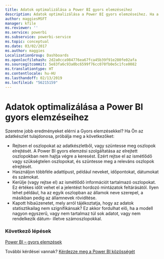 ```yaml
---
title: Adatok optimalizálása a Power BI gyors elemzéseihez
description: Adatok optimalizálása a Power BI gyors elemzéseihez. Ha a Power BI nem talál összefüggéseket az adatok között, a következőket teheti
author: maggiesMSFT
manager: kfile
ms.reviewer: ''
ms.service: powerbi
ms.subservice: powerbi-service
ms.topic: conceptual
ms.date: 03/02/2017
ms.author: maggies
LocalizationGroup: Dashboards
ms.openlocfilehash: 2d2a0cca984776ea67fca45b39f91e280fe02afa
ms.sourcegitcommit: 5e83fa6c93a0bc6599f76cc070fb0e5c1fce0082
ms.translationtype: HT
ms.contentlocale: hu-HU
ms.lasthandoff: 02/13/2019
ms.locfileid: "56215159"
---
```

# <a name="optimize-your-data-for-power-bi-quick-insights"></a>Adatok optimalizálása a Power BI gyors elemzéseihez
Szeretne jobb eredményeket elérni a Gyors elemzésekkel?  Ha Ön az adatkészlet tulajdonosa, próbálja meg a következőket:

* Rejtsen el oszlopokat az adatkészletből, vagy szüntesse meg oszlopok elrejtését. A Power BI gyors elemzési szolgáltatása az elrejtett oszlopokban nem hajtja végre a keresést.  Ezért rejtse el az ismétlődő vagy szükségtelen oszlopokat, és szüntesse meg a releváns oszlopok elrejtését.
* Használjon többféle adattípust, például neveket, időpontokat, dátumokat és számokat.
* Kerülje (vagy rejtse el) az ismétlődő információt tartalmazó oszlopokat.  Ez értékes időt vehet el a jelentést hordozó mintázatok feltárásától.  Ilyen lehet például, ha az egyik oszlopban az államok neve szerepel, a másikban pedig az államnevek rövidítése.
* Kapott hibaüzenetet, mely arról tájékoztatja, hogy az adatok statisztikailag nem szignifikánsak?  Ez akkor fordulhat elő, ha a modell nagyon egyszerű, vagy nem tartalmaz túl sok adatot, vagy nem rendelkezik dátum- illetve számoszlopokkal.

### <a name="next-steps"></a>Következő lépések
[Power BI – gyors elemzések](consumer/end-user-insights.md)

További kérdései vannak? [Kérdezze meg a Power BI közösségét](http://community.powerbi.com/)

